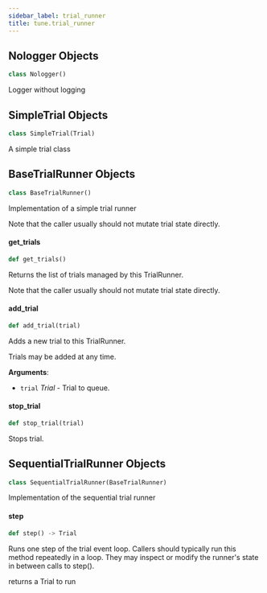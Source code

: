 ```yaml
---
sidebar_label: trial_runner
title: tune.trial_runner
---
```


## Nologger Objects

```python
class Nologger()
```

Logger without logging

## SimpleTrial Objects

```python
class SimpleTrial(Trial)
```

A simple trial class

## BaseTrialRunner Objects

```python
class BaseTrialRunner()
```

Implementation of a simple trial runner

Note that the caller usually should not mutate trial state directly.

#### get\_trials

```python
def get_trials()
```

Returns the list of trials managed by this TrialRunner.

Note that the caller usually should not mutate trial state directly.

#### add\_trial

```python
def add_trial(trial)
```

Adds a new trial to this TrialRunner.

Trials may be added at any time.

**Arguments**:

- `trial` _Trial_ - Trial to queue.

#### stop\_trial

```python
def stop_trial(trial)
```

Stops trial.

## SequentialTrialRunner Objects

```python
class SequentialTrialRunner(BaseTrialRunner)
```

Implementation of the sequential trial runner

#### step

```python
def step() -> Trial
```

Runs one step of the trial event loop.
Callers should typically run this method repeatedly in a loop. They
may inspect or modify the runner's state in between calls to step().

returns a Trial to run

